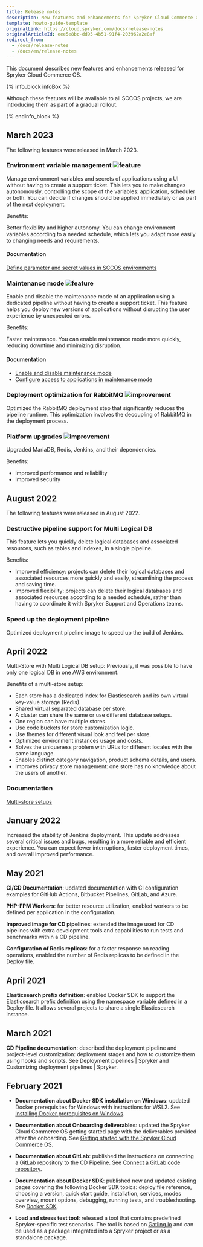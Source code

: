 ```yaml
---
title: Release notes
description: New features and enhancements for Spryker Cloud Commerce OS.
template: howto-guide-template
originalLink: https://cloud.spryker.com/docs/release-notes
originalArticleId: eee5e8bc-dd95-4b51-91f4-203962a2e8af
redirect_from:
  - /docs/release-notes
  - /docs/en/release-notes
---
```


This document describes new features and enhancements released for Spryker Cloud Commerce OS.

{% info_block infoBox %}

Although these features will be available to all SCCOS projects, we are introducing them as part of a gradual rollout.

{% endinfo_block %}



## March 2023

The following features were released in March 2023.

### Environment variable management <span class="inline-img">![feature](https://spryker.s3.eu-central-1.amazonaws.com/docs/scos/user/intro-to-spryker/releases/release-notes/feature.png)</span>

Manage environment variables and secrets of applications using a UI without having to create a support ticket. This lets you to make changes autonomously, controlling the scope of the variables: application, scheduler or both. You can decide if changes should be applied immediately or as part of the next deployment.

Benefits:

Better flexibility and higher autonomy. You can change environment variables according to a needed schedule, which lets you adapt more easily to changing needs and requirements.

#### Documentation

[Define parameter and secret values in SCCOS environments](/docs/cloud/dev/spryker-cloud-commerce-os/define-parameter-and-secret-values-in-sccos-environments.html)


### Maintenance mode <span class="inline-img">![feature](https://spryker.s3.eu-central-1.amazonaws.com/docs/scos/user/intro-to-spryker/releases/release-notes/feature.png)</span>

Enable and disable the maintenance mode of an application using a dedicated pipeline without having to create a support ticket. This feature helps you deploy new versions of applications without disrupting the user experience by unexpected errors.

Benefits:

Faster maintenance. You can enable maintenance mode more quickly, reducing downtime and minimizing disruption.

#### Documentation

* [Enable and disable maintenance mode](/docs/cloud/dev/spryker-cloud-commerce-os/manage-maintenance-mode/enable-and-disable-maintenance-mode.html)
* [Configure access to applications in maintenance mode](/docs/cloud/dev/spryker-cloud-commerce-os/manage-maintenance-mode/configure-access-to-applications-in-maintenance-mode.html)


### Deployment optimization for RabbitMQ <span class="inline-img">![improvement](https://spryker.s3.eu-central-1.amazonaws.com/docs/scos/user/intro-to-spryker/releases/release-notes/improvement.png)</span>

Optimized the RabbitMQ deployment step that significantly reduces the pipeline runtime. This optimization involves the decoupling of RabbitMQ in the deployment process.


### Platform upgrades <span class="inline-img">![improvement](https://spryker.s3.eu-central-1.amazonaws.com/docs/scos/user/intro-to-spryker/releases/release-notes/improvement.png)</span>

Upgraded MariaDB, Redis, Jenkins, and their dependencies.

Benefits:

* Improved performance and reliability
* Improved security


## August 2022

The following features were released in August 2022.


### Destructive pipeline support for Multi Logical DB


This feature lets you quickly delete logical databases and associated resources, such as tables and indexes, in a single pipeline.

Benefits:

* Improved efficiency: projects can delete their logical databases and associated resources more quickly and easily, streamlining the process and saving time.
* Improved flexibility: projects can delete their logical databases and associated resources according to a needed schedule, rather than having to coordinate it with Spryker Support and Operations teams.


### Speed up the deployment pipeline

Optimized deployment pipeline image to speed up the build of Jenkins.


## April 2022

Multi-Store with Multi Logical DB setup: Previously, it was possible to have only one logical DB in one AWS environment.

Benefits of a multi-store setup:
* Each store has a dedicated index for Elasticsearch and its own virtual key-value storage (Redis).
* Shared virtual separated database per store.
* A cluster can share the same or use different database setups.
* One region can have multiple stores.
* Use code buckets for store customization logic.
* Use themes for different visual look and feel per store.
* Optimized environment instances usage and costs.
* Solves the uniqueness problem with URLs for different locales with the same language.
* Enables distinct category navigation, product schema details, and users.
* Improves privacy store management: one store has no knowledge about the users of another.

### Documentation

[Multi-store setups](/https://docs.spryker.com/docs/cloud/dev/spryker-cloud-commerce-os/multi-store-setups/multi-store-setups.html#shared-setup)


## January 2022

Increased the stability of Jenkins deployment. This update addresses several critical issues and bugs, resulting in a more reliable and efficient experience. You can expect fewer interruptions, faster deployment times, and overall improved performance.


## May 2021

**CI/CD Documentation**: updated documentation with CI configuration examples for GitHub Actions, Bitbucket Pipelines, GitLab, and Azure.

**PHP-FPM Workers**: for better resource utilization, enabled workers to be defined per application in the configuration.

**Improved image for CD pipelines**: extended the image used for CD pipelines with extra development tools and capabilities to run tests and benchmarks within a CD pipeline.

**Configuration of Redis replicas**: for a faster response on reading operations, enabled the number of Redis replicas to be defined in the Deploy file.

## April 2021

**Elasticsearch prefix definition**: enabled Docker SDK to support the Elasticsearch prefix definition using the namespace variable defined in a Deploy file. It allows several projects to share a single Elasticsearch instance.

## March 2021

**CD Pipeline documentation**: described the deployment pipeline and project-level customization: deployment stages and how to customize them using hooks and scripts. See Deployment pipelines | Spryker and Customizing deployment pipelines | Spryker.

## February 2021

* **Documentation about Docker SDK installation on Windows**: updated Docker prerequisites for Windows with instructions for WSL2. See [Installing Docker prerequisites on Windows](/docs/scos/dev/setup/installing-spryker-with-docker/docker-installation-prerequisites/installing-docker-prerequisites-on-windows-with-wsl2.html).

* **Documentation about Onboarding deliverables**: updated the Spryker Cloud Commerce OS getting started page with the deliverables provided after the onboarding. See [Getting started with the Spryker Cloud Commerce OS](/docs/cloud/dev/spryker-cloud-commerce-os/getting-started-with-the-spryker-cloud-commerce-os.html).

* **Documentation about GitLab**: published the instructions on connecting a GitLab repository to the CD Pipeline. See [Connect a GitLab code repository](/docs/cloud/dev/spryker-cloud-commerce-os/connecting-a-code-repository.html#connect-a-gitlab-code-repository).

* **Documentation about Docker SDK**: published new and updated existing pages covering the following Docker SDK topics: deploy file reference, choosing a version, quick start guide, installation, services, modes overview, mount options, debugging, running tests, and troubleshooting. See [Docker SDK](/docs/scos/dev/the-docker-sdk/{{site.version}}/the-docker-sdk.html).

* **Load and stress test tool**: released a tool that contains predefined Spryker-specific test scenarios. The tool is based on [Gatling.io](http://gatling.io/) and can be used as a package integrated into a Spryker project or as a standalone package.
